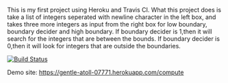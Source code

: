 This is my first project using Heroku and Travis CI. What this project does is take a list of integers seperated with newline character in the left box, and takes three more integers as input from the right box for low boundary, boundary decider and high boundary. If boundary decider is 1,then it will search for the integers that are between the bounds. If boundary decider is 0,then it will look for integers that are outside the boundaries.

[![Build Status](https://travis-ci.com/tigir-dev/project.svg?branch=main)](https://travis-ci.com/tigir-dev/project)

Demo site: https://gentle-atoll-07771.herokuapp.com/compute